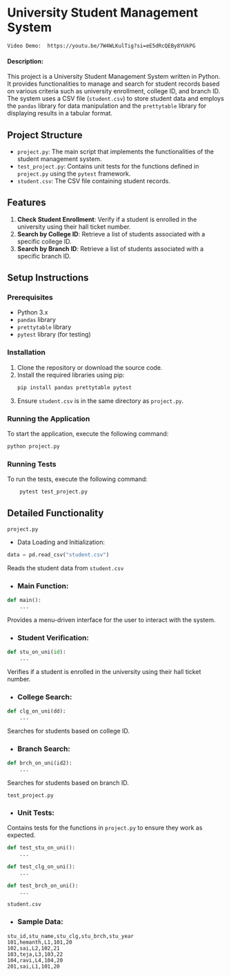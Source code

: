 
# University Student Management System
    Video Demo:  https://youtu.be/7W4WLKulTig?si=eE5dRcQEBy8YUkPG
 #### Description:

This project is a University Student Management System written in Python. It provides functionalities to manage and search for student records based on various criteria such as university enrollment, college ID, and branch ID. The system uses a CSV file (`student.csv`) to store student data and employs the `pandas` library for data manipulation and the `prettytable` library for displaying results in a tabular format.

## Project Structure

- `project.py`: The main script that implements the functionalities of the student management system.
- `test_project.py`: Contains unit tests for the functions defined in `project.py` using the `pytest` framework.
- `student.csv`: The CSV file containing student records.

## Features

1. **Check Student Enrollment**: Verify if a student is enrolled in the university using their hall ticket number.
2. **Search by College ID**: Retrieve a list of students associated with a specific college ID.
3. **Search by Branch ID**: Retrieve a list of students associated with a specific branch ID.

## Setup Instructions

### Prerequisites

- Python 3.x
- `pandas` library
- `prettytable` library
- `pytest` library (for testing)

### Installation

1. Clone the repository or download the source code.
2. Install the required libraries using pip:
    ```bash
    pip install pandas prettytable pytest
    ```
3. Ensure `student.csv` is in the same directory as `project.py`.

### Running the Application

To start the application, execute the following command:
```bash
python project.py
```


### Running Tests
To run the tests, execute the following command:
```bash
    pytest test_project.py
```

## Detailed Functionality
`project.py`
- Data Loading and Initialization:

```python
data = pd.read_csv("student.csv")
```

Reads the student data from `student.csv`

- ### Main Function:

```python
def main():
    ...
```
Provides a menu-driven interface for the user to interact with the system.

- ### Student Verification:

```python
def stu_on_uni(id):
    ...
```
Verifies if a student is enrolled in the university using their hall ticket number.

- ### College Search:
```python
def clg_on_uni(dd):
    ...
```
Searches for students based on college ID.

- ### Branch Search:

```python
def brch_on_uni(id2):
    ...
```
Searches for students based on branch ID.


`test_project.py`
- ### Unit Tests:
Contains tests for the functions in `project.py` to ensure they work as expected.

```python
def test_stu_on_uni():
    ...

def test_clg_on_uni():
    ...

def test_brch_on_uni():
    ...
```

`student.csv`
- ### Sample Data:
```csv
stu_id,stu_name,stu_clg,stu_brch,stu_year
101,hemanth,L1,101,20
102,sai,L2,102,21
103,teja,L3,103,22
104,ravi,L4,104,20
201,sai,L1,101,20
```